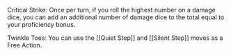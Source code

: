 Critical Strike: Once per turn, if you roll the highest number on a damage dice, you can add an additional number of damage dice to the total equal to your proficiency bonus.

Twinkle Toes: You can use the [[Quiet Step]] and [[Silent Step]] moves as a Free Action.